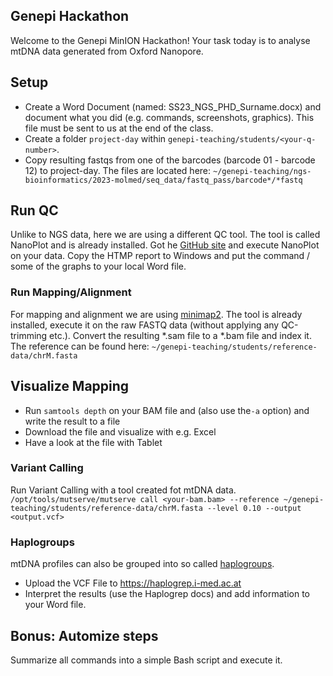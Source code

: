 ## Genepi Hackathon
Welcome to the Genepi MinION Hackathon! Your task today is to analyse mtDNA data generated from Oxford Nanopore. 

## Setup
* Create a Word Document (named: SS23_NGS_PHD_Surname.docx) and document what you did (e.g. commands, screenshots, graphics). This file must be sent to us at the end of the class.
* Create a folder `project-day` within  `genepi-teaching/students/<your-q-number>`. 
* Copy resulting fastqs from one of the barcodes (barcode 01 - barcode 12) to project-day. The files are located here: `~/genepi-teaching/ngs-bioinformatics/2023-molmed/seq_data/fastq_pass/barcode*/*fastq`

## Run QC
Unlike to NGS data, here we are using a different QC tool. The tool is called NanoPlot and is already installed. Got he [GitHub site](https://github.com/wdecoster/NanoPlot) and execute NanoPlot on your data. Copy the HTMP report to Windows and put the command / some of the graphs to your local Word file.  


### Run Mapping/Alignment
For mapping and alignment we are using [minimap2](https://github.com/lh3/minimap2). The tool is already installed, execute it on the raw FASTQ data (without applying any QC-trimming etc.). Convert the resulting \*.sam file to a \*.bam file and index it. The reference can be found here: `~/genepi-teaching/students/reference-data/chrM.fasta`

## Visualize Mapping
- Run `samtools depth` on your BAM file and (also use the`-a` option) and write the result to a file
- Download the file and visualize with e.g. Excel
- Have a look at the file with Tablet
      
### Variant Calling
Run Variant Calling with a tool created fot mtDNA data.
`/opt/tools/mutserve/mutserve call <your-bam.bam> --reference ~/genepi-teaching/students/reference-data/chrM.fasta --level 0.10 --output <output.vcf>`

### Haplogroups
mtDNA profiles can also be grouped into so called [haplogroups](https://en.wikipedia.org/wiki/Human_mitochondrial_DNA_haplogroup). 
- Upload the VCF File to https://haplogrep.i-med.ac.at
- Interpret the results (use the Haplogrep docs) and add information to your Word file.  

## Bonus: Automize steps
Summarize all commands into a simple Bash script and execute it. 
